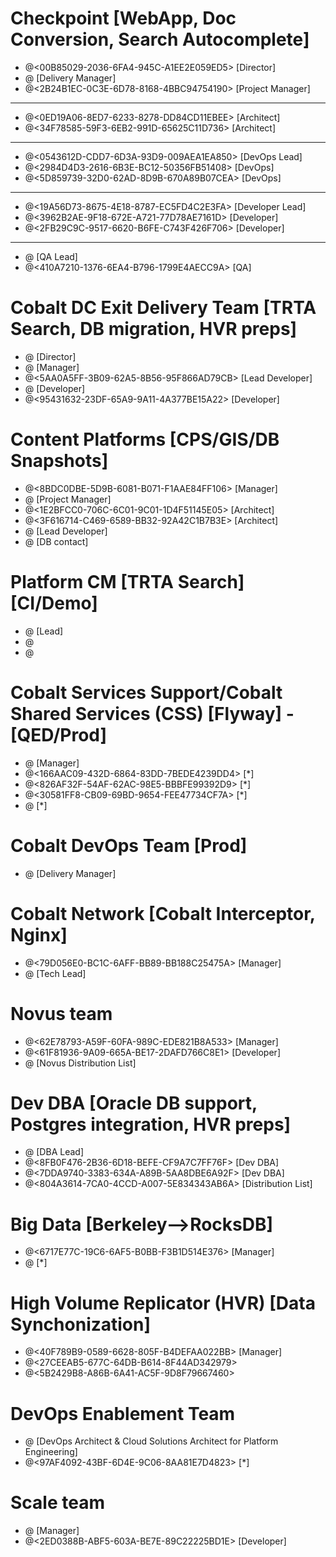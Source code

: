 # Checkpoint [WebApp, Doc Conversion, Search Autocomplete]

- @<00B85029-2036-6FA4-945C-A1EE2E059ED5> [Director]
- @<F34AE528-328C-6FF1-B8A8-7502D9B6C231> [Delivery Manager]
- @<2B24B1EC-0C3E-6D78-8168-4BBC94754190>  [Project Manager]
---
- @<0ED19A06-8ED7-6233-8278-DD84CD11EBEE> [Architect]
- @<34F78585-59F3-6EB2-991D-65625C11D736> [Architect]
---
- @<0543612D-CDD7-6D3A-93D9-009AEA1EA850> [DevOps Lead]
- @<2984D4D3-2616-6B3E-BC12-50356FB51408> [DevOps]
- @<5D859739-32D0-62AD-8D9B-670A89B07CEA> [DevOps]
---
- @<19A56D73-8675-4E18-8787-EC5FD4C2E3FA> [Developer Lead]
- @<3962B2AE-9F18-672E-A721-77D78AE7161D> [Developer]
- @<2FB29C9C-9517-6620-B6FE-C743F426F706> [Developer]
---
- @<DAA2D016-8969-418B-9137-24EC1D57A506> [QA Lead]
- @<410A7210-1376-6EA4-B796-1799E4AECC9A> [QA]

# Cobalt DC Exit Delivery Team [TRTA Search, DB migration, HVR preps]
- @<B3761BC2-2EA9-6951-A771-54C52A3AF547> [Director]
- @<F65451D0-245A-6751-88B6-37AEC5CF1F07> [Manager]
- @<5AA0A5FF-3B09-62A5-8B56-95F866AD79CB> [Lead Developer]
- @<BA4A9605-96CC-616B-9CD8-9724A0D957FE> [Developer]
- @<95431632-23DF-65A9-9A11-4A377BE15A22> [Developer]

# Content Platforms [CPS/GIS/DB Snapshots]
- @<8BDC0DBE-5D9B-6081-B071-F1AAE84FF106> [Manager]
- @<A3A27ACC-78ED-6D80-9A74-B0F82F52ED04> [Project Manager]
- @<1E2BFCC0-706C-6C01-9C01-1D4F51145E05> [Architect]
- @<3F616714-C469-6589-BB32-92A42C1B7B3E> [Architect]
- @<CDEC3838-EC29-6C25-8F10-4F3BA2B17E15> [Lead Developer]
- @<B456EB58-8E47-411E-A92A-1076623F1046> [DB contact]

# Platform CM [TRTA Search] [CI/Demo]
- @<D4A6E773-E4FA-6DC8-9F2B-94AABA330528> [Lead]
- @<D57715E9-AE8E-68E9-99D4-357F609BB960> 
- @<F2B1A742-4203-4E50-9E59-21723B9E18A4> 

# Cobalt Services Support/Cobalt Shared Services (CSS) [Flyway] - [QED/Prod]
- @<BFDBEBE3-3DA0-6A53-9326-13B6BA5DB558> [Manager]
- @<166AAC09-432D-6864-83DD-7BEDE4239DD4> [*]
- @<826AF32F-54AF-62AC-98E5-BBBFE99392D9> [*]
- @<30581FF8-CB09-69BD-9654-FEE47734CF7A> [*]
- @<D57715E9-AE8E-68E9-99D4-357F609BB960> [*]

# Cobalt DevOps Team [Prod]
- @<CED0E170-29C3-6F1C-93FE-21E13272DAF4> [Delivery Manager]

# Cobalt Network [Cobalt Interceptor, Nginx]
- @<79D056E0-BC1C-6AFF-BB89-BB188C25475A> [Manager]
- @<CBAE2EEE-7A9A-614A-A57E-B83EB70C7D75> [Tech Lead]

# Novus team
- @<62E78793-A59F-60FA-989C-EDE821B8A533> [Manager]
- @<61F81936-9A09-665A-BE17-2DAFD766C8E1> [Developer]
- @<E87DB433-E13A-47AE-9D50-C17C1D0544C1> [Novus Distribution List]

# Dev DBA [Oracle DB support, Postgres integration, HVR preps]

- @<EA9AD14C-3AE3-68A2-9F23-AE13F8523CAE> [DBA Lead]
- @<8FB0F476-2B36-6D18-BEFE-CF9A7C7FF76F> [Dev DBA]
- @<7DDA9740-3383-634A-A89B-5AA8DBE6A92F> [Dev DBA]
- @<804A3614-7CA0-4CCD-A007-5E834343AB6A> [Distribution List]

# Big Data [Berkeley-->RocksDB]
- @<6717E77C-19C6-6AF5-B0BB-F3B1D514E376> [Manager]
- @<F6F65246-732C-63C7-9028-DE2E0EA88224> [*]

# High Volume Replicator (HVR) [Data Synchonization]
- @<40F789B9-0589-6628-805F-B4DEFAA022BB> [Manager]
- @<27CEEAB5-677C-64DB-B614-8F44AD342979> 
- @<5B2429B8-A86B-6A41-AC5F-9D8F79667460> 

# DevOps Enablement Team
- @<F20BD637-C5BF-6751-A013-699235183CC5> [DevOps Architect & Cloud Solutions Architect for Platform Engineering]
- @<97AF4092-43BF-6D4E-9C06-8AA81E7D4823> [*]

# Scale team
- @<A94694B1-39C3-6F00-B410-C4C8EC87F3F1> [Manager]
- @<2ED0388B-ABF5-603A-BE7E-89C22225BD1E> [Developer]
